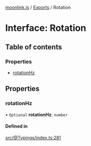 [moonlink.js](../README.md) / [Exports](../modules.md) / Rotation

# Interface: Rotation

## Table of contents

### Properties

- [rotationHz](Rotation.md#rotationhz)

## Properties

### rotationHz

• `Optional` **rotationHz**: `number`

#### Defined in

[src/@Typings/index.ts:281](https://github.com/Ecliptia/moonlink.js/blob/150c8e5/src/@Typings/index.ts#L281)
